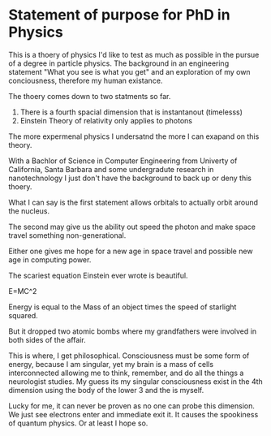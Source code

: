 # Statement of purpose for PhD in Physics

This is a thoery of physics I'd like to test as much as possible in the pursue of a degree in particle physics. The background in an engineering statement "What you see is what you get" and an exploration of my own conciousness, therefore my human existance.

The thoery comes down to two statments so far.
1. There is a fourth spacial dimension that is instantanout (timelesss)
2. Einstein Theory of relativity only applies to photons

The more expermenal physics I undersatnd the more I can exapand on this theory.

With a Bachlor of Science in Computer Engineering from Univerty of California, Santa Barbara and some undergradute research in nanotechnology I just don't have the background to back up or deny this thoery.

What I can say is the first statement allows orbitals to actually orbit around the nucleus.

The second may give us the ability out speed the photon and make space travel something non-generational.

Either one gives me hope for a new age in space travel and possible new age in computing power.

The scariest equation Einstein ever wrote is beautiful.

E=MC^2

Energy is equal to the Mass of an object times the speed of starlight squared.

But it dropped two atomic bombs where my grandfathers were involved in both sides of the affair.

This is where, I get philosophical. Consciousness must be some form of energy, because I am singular, yet my brain is a mass of cells interconnected allowing me to think, remember, and do all the things a neurologist studies.
My guess its my singular consciousness exist in the 4th dimension using the body of the lower 3 and the is myself.

Lucky for me, it can never be proven as no one can probe this dimension. We just see electrons enter and immediate exit it. It causes the spookiness of quantum physics. Or at least I hope so.
